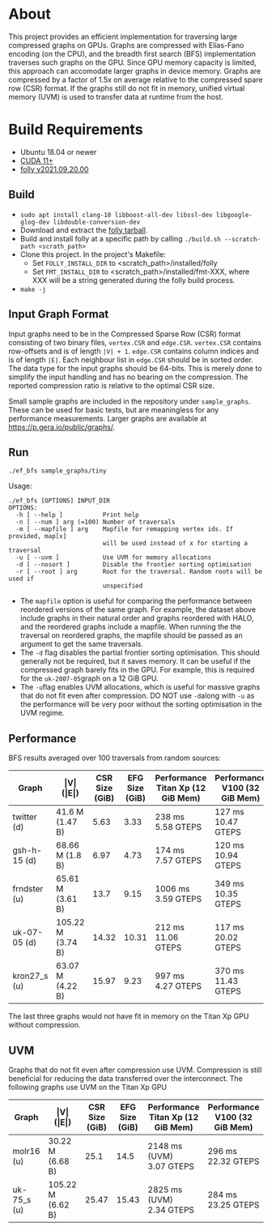 # About

This project provides an efficient implementation for traversing large compressed graphs on GPUs. Graphs are compressed with Elias-Fano encoding (on the CPU), and the breadth first search (BFS) implementation traverses such graphs on the GPU. Since GPU memory capacity is limited, this approach can accomodate larger graphs in device memory. Graphs are compressed by a factor of 1.5x on average relative to the compressed spare row (CSR) format. If the graphs still do not fit in memory, unified virtual memory (UVM) is used to transfer data at runtime from the host.

# Build Requirements

 - Ubuntu 18.04 or newer
 - [CUDA 11+](https://developer.nvidia.com/cuda-downloads)
 - [folly v2021.09.20.00](https://github.com/facebook/folly/releases/tag/v2021.09.20.00)


## Build

- `sudo apt install clang-10 libboost-all-dev libssl-dev libgoogle-glog-dev libdouble-conversion-dev`
- Download and extract the [folly tarball](https://github.com/facebook/folly/releases/tag/v2021.09.20.00). 
- Build and install folly at a specific path by calling  `./build.sh --scratch-path <scrath_path>`
- Clone this project. In the project's Makefile: 
    - Set `FOLLY_INSTALL_DIR` to <scratch_path\>/installed/folly
    - Set `FMT_INSTALL_DIR` to <scratch_path\>/installed/fmt-XXX, where XXX will be a string generated during the folly build process.
 - `make -j` 

## Input Graph Format
Input graphs need to be in the Compressed Sparse Row (CSR) format consisting of two binary files, `vertex.CSR` and `edge.CSR`. `vertex.CSR` contains row-offsets and is of length `|V| + 1`. `edge.CSR` contains column indices and is of length `|E|`.  Each neighbour list in `edge.CSR` should be in sorted order. The data type for the input graphs should be 64-bits. This is merely done to simplify the input handling and has no bearing on the compression. The reported compression ratio is relative to the optimal CSR size.

Small sample graphs are included in the repository under `sample_graphs`. These can be used for basic tests, but are meaningless for any performance measurements. Larger graphs are available at https://p.gera.io/public/graphs/.

## Run

`./ef_bfs sample_graphs/tiny`

Usage:

    ./ef_bfs [OPTIONS] INPUT_DIR
    OPTIONS:
      -h [ --help ]           Print help
      -n [ --num ] arg (=100) Number of traversals
      -m [ --mapfile ] arg    Mapfile for remapping vertex ids. If provided, map[x]
                              will be used instead of x for starting a traversal
      -u [ --uvm ]            Use UVM for memory allocations
      -d [ --nosort ]         Disable the frontier sorting optimisation
      -r [ --root ] arg       Root for the traversal. Random roots will be used if 
                              unspecified

 - The `mapfile` option is useful for comparing the performance between reordered versions of the same graph. For example, the dataset above include graphs in their natural order and graphs reordered with HALO, and the reordered graphs include a mapfile. When running the the traversal on reordered graphs, the mapfile should be passed as an argument to get the same traversals.
 - The `-d` flag disables the partial frontier sorting optimisation. This should generally not be required, but it saves memory. It can be useful if the compressed graph barely fits in the GPU. For example, this is required for the `uk-2007-05`graph on a 12 GiB GPU.
 - The `-u`flag enables UVM allocations, which is useful for massive graphs that do not fit even after compression. DO NOT use `-d`along with `-u` as the performance will be very poor without the sorting optimisation in the UVM regime.

## Performance
BFS results averaged over 100 traversals from random sources:

| Graph              | \|V\| (\|E\|)     | CSR Size<br>(GiB) | EFG Size<br>(GiB) | Performance<br>Titan Xp (12 GiB Mem) | Performance<br>V100 (32 GiB Mem) |
|--------------------|-------------------|-------------------|-------------------|--------------------------------------|----------------------------------|
| twitter (d)        | 41.6 M (1.47 B)   | 5.63              | 3.33              | 238 ms<br>5.58 GTEPS                   | 127 ms<br>10.47 GTEPS          |
| gsh-h-15 (d)       | 68.66 M (1.8 B)   | 6.97              | 4.73              | 174 ms<br>7.57 GTEPS                   | 120 ms<br>10.94 GTEPS          |
| frndster (u)       | 65.61 M (3.61 B)  | 13.7              | 9.15              | 1006 ms<br>3.59 GTEPS                  | 349 ms<br>10.35 GTEPS          |
| uk-07-05 (d)       | 105.22 M (3.74 B) | 14.32             | 10.31             | 212 ms<br>11.06 GTEPS                  | 117 ms<br>20.02 GTEPS          |
| kron27_s (u)       | 63.07 M (4.22 B)  | 15.97             | 9.23              | 997 ms<br>4.27 GTEPS                   | 370 ms<br>11.43 GTEPS          |

The last three graphs would not have fit in memory on the Titan Xp GPU without compression.

## UVM
Graphs that do not fit even after compression use UVM. Compression is still beneficial for reducing the data transferred over the interconnect. The following graphs use UVM on the Titan Xp GPU

| Graph              | \|V\| (\|E\|)     | CSR Size<br>(GiB) | EFG Size<br>(GiB) | Performance<br>Titan Xp (12 GiB Mem) | Performance<br>V100 (32 GiB Mem) |
|--------------------|-------------------|-------------------|-------------------|--------------------------------------|----------------------------------|
| molr16 (u)         | 30.22 M (6.68 B)  | 25.1              | 14.5              | 2148 ms (UVM)<br>3.07 GTEPS          | 296 ms<br>22.32 GTEPS          |
| uk-75_s (u)       | 105.22 M (6.62 B) | 25.47             | 15.43             | 2825 ms (UVM)<br>2.34 GTEPS           | 284 ms<br>23.25 GTEPS          |
